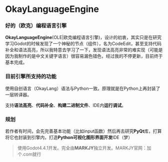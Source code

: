 # OkayLanguageEngine

### 好的（欧克）编程语言引擎

**OkayLanguageEngine**(OLE|欧克编程语言引擎)，设计的初衷，其实只是在研究学习Godot的时候发现了一个神秘的节点（组件），名为CodeEdit，甚至支持代码补全和语法高亮，所以我特意去学习了一下，发现语法高亮非常的难实现（可能是因为我制作的是中文关键字语言）很容易漏色错色，经过我的不停更新，目前终于基本完成。



### 目前引擎所支持的功能

使用自创语言（OkayLang）语法与Python一致。原理就是在Python上再封装了一层转译器。

支持**语法高亮**、**代码补全**、**构建二进制文件**、IDE内**运行调试**。



### 规划

若作者有时间，会先完善基本功能（比如input函数）然后再去研究**PyQt**库，打算将它也封装到引擎内，打造**Python可视化图形界面开发**IDE（梦）



> 使用Godot4.4.1开发。完全由**MARKJY**独立开发。MARKJY官网：加个.com就行
